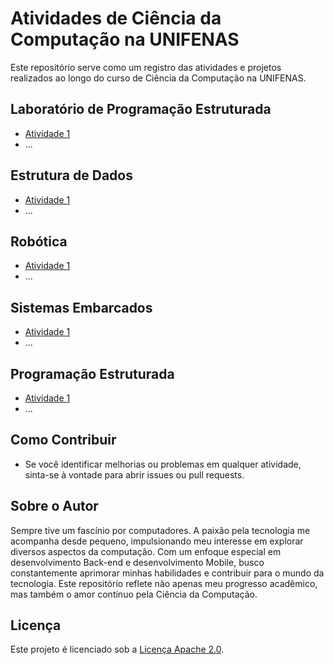 # Atividades de Ciência da Computação na UNIFENAS

Este repositório serve como um registro das atividades e projetos realizados ao longo do curso de Ciência da Computação na UNIFENAS.

## Laboratório de Programação Estruturada
- [Atividade 1](./LaboratorioProgramacaoEstruturada/atividade1)
- ...

## Estrutura de Dados
- [Atividade 1](./EstruturaDeDados/trabalho-pratico)
- ...

## Robótica
- [Atividade 1](./Robotica/projeto-seguidor-linha)
- ...

## Sistemas Embarcados
- [Atividade 1](./SistemasEmbarcados/projeto-final)
- ...

## Programação Estruturada
- [Atividade 1](./ProgramacaoEstruturada/exercicio1)
- ...

## Como Contribuir
- Se você identificar melhorias ou problemas em qualquer atividade, sinta-se à vontade para abrir issues ou pull requests.

## Sobre o Autor

Sempre tive um fascínio por computadores. A paixão pela tecnologia me acompanha desde pequeno, impulsionando meu interesse em explorar diversos aspectos da computação. Com um enfoque especial em desenvolvimento Back-end e desenvolvimento Mobile, busco constantemente aprimorar minhas habilidades e contribuir para o mundo da tecnologia. Este repositório reflete não apenas meu progresso acadêmico, mas também o amor contínuo pela Ciência da Computação.

  


## Licença
Este projeto é licenciado sob a [Licença Apache 2.0](./LICENSE).
